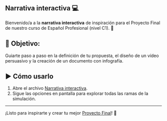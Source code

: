 ## Narrativa interactiva 💻

Bienvenido/a a la **narrativa interactiva** de inspiración para el Proyecto Final de nuestro curso de Español Profesional (nivel C1). 🚀

## 🎯 **Objetivo**: 
Guiarte paso a paso en la definición de tu propuesta, el diseño de un vídeo persuasivo y la creación de un documento con infografía.

## ▶️ Cómo usarlo

1. Abre el archivo <a href=/Narrativa/Narrativa.html>Narrativa interactiva</a>.
2. Sigue las opciones en pantalla para explorar todas las ramas de la simulación.

---

¡Listo para inspirarte y crear tu mejor [Proyecto Final](/Narrativa.html)! 🌟  

